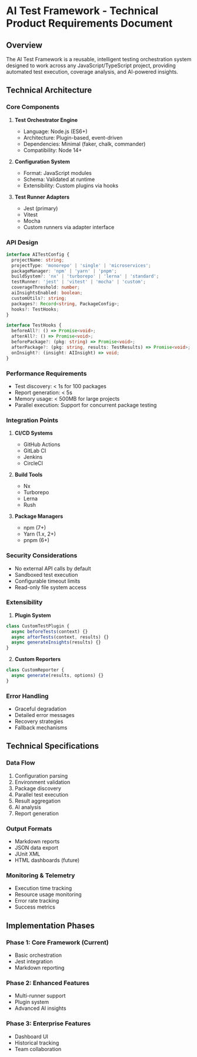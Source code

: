 # AI Test Framework - Technical Product Requirements Document

## Overview

The AI Test Framework is a reusable, intelligent testing orchestration system designed to work across any JavaScript/TypeScript project, providing automated test execution, coverage analysis, and AI-powered insights.

## Technical Architecture

### Core Components

1. **Test Orchestrator Engine**
   - Language: Node.js (ES6+)
   - Architecture: Plugin-based, event-driven
   - Dependencies: Minimal (faker, chalk, commander)
   - Compatibility: Node 14+

2. **Configuration System**
   - Format: JavaScript modules
   - Schema: Validated at runtime
   - Extensibility: Custom plugins via hooks

3. **Test Runner Adapters**
   - Jest (primary)
   - Vitest
   - Mocha
   - Custom runners via adapter interface

### API Design

```typescript
interface AITestConfig {
  projectName: string;
  projectType: 'monorepo' | 'single' | 'microservices';
  packageManager: 'npm' | 'yarn' | 'pnpm';
  buildSystem?: 'nx' | 'turborepo' | 'lerna' | 'standard';
  testRunner: 'jest' | 'vitest' | 'mocha' | 'custom';
  coverageThreshold: number;
  aiInsightsEnabled: boolean;
  customUtils?: string;
  packages?: Record<string, PackageConfig>;
  hooks?: TestHooks;
}

interface TestHooks {
  beforeAll?: () => Promise<void>;
  afterAll?: () => Promise<void>;
  beforePackage?: (pkg: string) => Promise<void>;
  afterPackage?: (pkg: string, results: TestResults) => Promise<void>;
  onInsight?: (insight: AIInsight) => void;
}
```

### Performance Requirements

- Test discovery: < 1s for 100 packages
- Report generation: < 5s
- Memory usage: < 500MB for large projects
- Parallel execution: Support for concurrent package testing

### Integration Points

1. **CI/CD Systems**
   - GitHub Actions
   - GitLab CI
   - Jenkins
   - CircleCI

2. **Build Tools**
   - Nx
   - Turborepo
   - Lerna
   - Rush

3. **Package Managers**
   - npm (7+)
   - Yarn (1.x, 2+)
   - pnpm (6+)

### Security Considerations

- No external API calls by default
- Sandboxed test execution
- Configurable timeout limits
- Read-only file system access

### Extensibility

1. **Plugin System**
```javascript
class CustomTestPlugin {
  async beforeTests(context) {}
  async afterTests(context, results) {}
  async generateInsights(results) {}
}
```

2. **Custom Reporters**
```javascript
class CustomReporter {
  async generate(results, options) {}
}
```

### Error Handling

- Graceful degradation
- Detailed error messages
- Recovery strategies
- Fallback mechanisms

## Technical Specifications

### Data Flow
1. Configuration parsing
2. Environment validation
3. Package discovery
4. Parallel test execution
5. Result aggregation
6. AI analysis
7. Report generation

### Output Formats
- Markdown reports
- JSON data export
- JUnit XML
- HTML dashboards (future)

### Monitoring & Telemetry
- Execution time tracking
- Resource usage monitoring
- Error rate tracking
- Success metrics

## Implementation Phases

### Phase 1: Core Framework (Current)
- Basic orchestration
- Jest integration
- Markdown reporting

### Phase 2: Enhanced Features
- Multi-runner support
- Plugin system
- Advanced AI insights

### Phase 3: Enterprise Features
- Dashboard UI
- Historical tracking
- Team collaboration